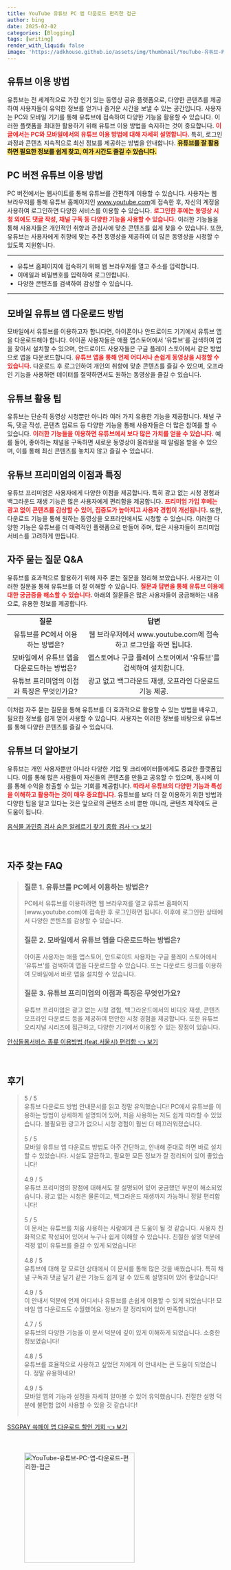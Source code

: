 ```yaml
---
title: YouTube 유튜브 PC 앱 다운로드 편리한 접근
author: bing
date: 2025-02-02
categories: [Blogging]
tags: [writing]
render_with_liquid: false
image: 'https://adkhouse.github.io/assets/img/thumbnail/YouTube-유튜브-PC-앱-다운로드-편리한-접근.webp'
---
```



<h2 id='유튜브_이용_방법'>유튜브 이용 방법</h2>

<p>유튜브는 전 세계적으로 가장 인기 있는 동영상 공유 플랫폼으로, 다양한 콘텐츠를 제공하여 사용자들이 유익한 정보를 얻거나 즐거운 시간을 보낼 수 있는 공간입니다. 사용자는 PC와 모바일 기기를 통해 유튜브에 접속하여 다양한 기능을 활용할 수 있습니다. 이러한 플랫폼을 최대한 활용하기 위해 유튜브 이용 방법을 숙지하는 것이 중요합니다. <b><span style="color: #ee2323;">이 글에서는 PC와 모바일에서의 유튜브 이용 방법에 대해 자세히 설명합니다.</span></b> 특히, 로그인 과정과 콘텐츠 지속적으로 최신 정보를 제공하는 방법을 안내합니다. <b><span style="background-color: #ffe066;">유튜브를 잘 활용하면 필요한 정보를 쉽게 찾고, 여가 시간도 즐길 수 있습니다.</span></b></p>

<h2 id='PC_버전_유튜브_이용_방법'>PC 버전 유튜브 이용 방법</h2>

<p>PC 버전에서는 웹사이트를 통해 유튜브를 간편하게 이용할 수 있습니다. 사용자는 웹 브라우저를 통해 유튜브 홈페이지인 <a href="https://www.youtube.com">www.youtube.com</a>에 접속한 후, 자신의 계정을 사용하여 로그인하면 다양한 서비스를 이용할 수 있습니다. <b><span style="color: #ee2323;">로그인한 후에는 동영상 시청 외에도 댓글 작성, 채널 구독 등 다양한 기능을 사용할 수 있습니다.</span></b> 이러한 기능들을 통해 사용자들은 개인적인 취향과 관심사에 맞춘 콘텐츠를 쉽게 찾을 수 있습니다. 또한, 유튜브는 사용자에게 취향에 맞는 추천 동영상을 제공하여 더 많은 동영상을 시청할 수 있도록 지원합니다.</p>

<hr />

<ul>
    <li>유튜브 홈페이지에 접속하기 위해 웹 브라우저를 열고 주소를 입력합니다.</li>
    <li>이메일과 비밀번호를 입력하여 로그인합니다.</li>
    <li>다양한 콘텐츠를 검색하여 감상할 수 있습니다.</li>
</ul>

<hr />

<h2 id='모바일_유튜브_앱_다운로드_방법'>모바일 유튜브 앱 다운로드 방법</h2>

<p>모바일에서 유튜브를 이용하고자 합니다면, 아이폰이나 안드로이드 기기에서 유튜브 앱을 다운로드해야 합니다. 아이폰 사용자들은 애플 앱스토어에서 '유튜브'를 검색하여 앱을 찾아서 설치할 수 있으며, 안드로이드 사용자들은 구글 플레이 스토어에서 같은 방법으로 앱을 다운로드합니다. <b><span style="color: #ee2323;">유튜브 앱을 통해 언제 어디서나 손쉽게 동영상을 시청할 수 있습니다.</span></b> 다운로드 후 로그인하여 개인의 취향에 맞춘 콘텐츠를 즐길 수 있으며, 오프라인 기능을 사용하면 데이터를 절약하면서도 원하는 동영상을 즐길 수 있습니다.</p>

<h2 id='유튜브_활용_팁'>유튜브 활용 팁</h2>

<p>유튜브는 단순히 동영상 시청뿐만 아니라 여러 가지 유용한 기능을 제공합니다. 채널 구독, 댓글 작성, 콘텐츠 업로드 등 다양한 기능을 통해 사용자들은 더 많은 참여를 할 수 있습니다. <b><span style="color: #ee2323;">이러한 기능들을 이용하면 유튜브에서 보다 많은 가치를 얻을 수 있습니다.</span></b> 예를 들어, 좋아하는 채널을 구독하면 새로운 동영상이 올라왔을 때 알림을 받을 수 있으며, 이를 통해 최신 콘텐츠를 놓치지 않고 즐길 수 있습니다.</p>

<h2 id='유튜브_프리미엄_이점_특징'>유튜브 프리미엄의 이점과 특징</h2>

<p>유튜브 프리미엄은 사용자에게 다양한 이점을 제공합니다. 특히 광고 없는 시청 경험과 백그라운드 재생 기능은 많은 사용자에게 편리함을 제공합니다. <b><span style="color: #ee2323;">프리미엄 가입 후에는 광고 없이 콘텐츠를 감상할 수 있어, 집중도가 높아지고 사용자 경험이 개선됩니다.</span></b> 또한, 다운로드 기능을 통해 원하는 동영상을 오프라인에서도 시청할 수 있습니다. 이러한 다양한 기능은 유튜브를 더 매력적인 플랫폼으로 만들어 주며, 많은 사용자들이 프리미엄 서비스를 고려하게 만듭니다.</p>

<h2 id='자주_묻는_질문_QNA'>자주 묻는 질문 Q&A</h2>

<p>유튜브를 효과적으로 활용하기 위해 자주 묻는 질문을 정리해 보았습니다. 사용자는 이러한 질문을 통해 유튜브를 더 잘 이해할 수 있습니다. <b><span style="color: #ee2323;">질문과 답변을 통해 유튜브 이용에 대한 궁금증을 해소할 수 있습니다.</span></b> 아래의 질문들은 많은 사용자들이 궁금해하는 내용으로, 유용한 정보를 제공합니다.</p>

<table>
    <tr>
        <td style="text-align: center; height: 17px;"><b>질문</b></td>
        <td style="text-align: center; height: 17px;"><b>답변</b></td>
    </tr>
    <tr>
        <td style="text-align: center; height: 17px;">유튜브를 PC에서 이용하는 방법은?</td>
        <td style="text-align: center; height: 17px;">웹 브라우저에서 www.youtube.com에 접속하고 로그인을 하면 됩니다.</td>
    </tr>
    <tr>
        <td style="text-align: center; height: 17px;">모바일에서 유튜브 앱을 다운로드하는 방법은?</td>
        <td style="text-align: center; height: 17px;">앱스토어나 구글 플레이 스토어에서 '유튜브'를 검색하여 설치합니다.</td>
    </tr>
    <tr>
        <td style="text-align: center; height: 17px;">유튜브 프리미엄의 이점과 특징은 무엇인가요?</td>
        <td style="text-align: center; height: 17px;">광고 없고 백그라운드 재생, 오프라인 다운로드 기능 제공.</td>
    </tr>
</table>

<p>이처럼 자주 묻는 질문을 통해 유튜브를 더 효과적으로 활용할 수 있는 방법을 배우고, 필요한 정보를 쉽게 얻어 사용할 수 있습니다. 사용자는 이러한 정보를 바탕으로 유튜브를 통해 다양한 콘텐츠를 즐길 수 있습니다.</p>

<h2 id='유튜브_더_알아보기'>유튜브 더 알아보기</h2>

<p>유튜브는 개인 사용자뿐만 아니라 다양한 기업 및 크리에이터들에게도 중요한 플랫폼입니다. 이를 통해 많은 사람들이 자신들의 콘텐츠를 만들고 공유할 수 있으며, 동시에 이를 통해 수익을 창출할 수 있는 기회를 제공합니다. <b><span style="color: #ee2323;">따라서 유튜브의 다양한 기능과 특성을 이해하고 활용하는 것이 매우 중요합니다.</span></b> 유튜브를 보다 더 잘 이용하기 위한 방법과 다양한 팁을 알고 있다는 것은 앞으로의 콘텐츠 소비 뿐만 아니라, 콘텐츠 제작에도 큰 도움이 됩니다.</p>


<p><a class="click-button" title="음식물 과민증 검사 숨은 알레르기 찾기 종합 검사" href="https://adkhouse.github.io/posts/%EC%9D%8C%EC%8B%9D%EB%AC%BC-%EA%B3%BC%EB%AF%BC%EC%A6%9D-%EA%B2%80%EC%82%AC-%EC%88%A8%EC%9D%80-%EC%95%8C%EB%A0%88%EB%A5%B4%EA%B8%B0-%EC%B0%BE%EA%B8%B0-%EC%A2%85%ED%95%A9-%EA%B2%80%EC%82%AC/" rel="dofollow">음식물 과민증 검사 숨은 알레르기 찾기 종합 검사 👈 보기</a></p><br>
<h2 id='자주_찾는_FAQ'>자주 찾는 FAQ</h2>
<div itemscope="" itemtype="https://schema.org/FAQPage"> 
<blockquote> 
<div itemscope="" itemprop="mainEntity" itemtype="https://schema.org/Question"> 
<h3 itemprop="name">질문 1. 유튜브를 PC에서 이용하는 방법은?</h3> 
<div itemscope="" itemprop="acceptedAnswer" itemtype="https://schema.org/Answer"> 
<span itemprop="text"> 
<p>PC에서 유튜브를 이용하려면 웹 브라우저를 열고 유튜브 홈페이지(www.youtube.com)에 접속한 후 로그인하면 됩니다. 이후에 로그인한 상태에서 다양한 콘텐츠를 감상할 수 있습니다.</p> 
</span> 
</div> 
</div> 

<div itemscope="" itemprop="mainEntity" itemtype="https://schema.org/Question"> 
<h3 itemprop="name">질문 2. 모바일에서 유튜브 앱을 다운로드하는 방법은?</h3> 
<div itemscope="" itemprop="acceptedAnswer" itemtype="https://schema.org/Answer"> 
<span itemprop="text"> 
<p>아이폰 사용자는 애플 앱스토어, 안드로이드 사용자는 구글 플레이 스토어에서 '유튜브'를 검색하여 앱을 다운로드할 수 있습니다. 또는 다운로드 링크를 이용하여 모바일에서 바로 앱을 설치할 수 있습니다.</p> 
</span> 
</div> 
</div> 

<div itemscope="" itemprop="mainEntity" itemtype="https://schema.org/Question"> 
<h3 itemprop="name">질문 3. 유튜브 프리미엄의 이점과 특징은 무엇인가요?</h3> 
<div itemscope="" itemprop="acceptedAnswer" itemtype="https://schema.org/Answer"> 
<span itemprop="text"> 
<p>유튜브 프리미엄은 광고 없는 시청 경험, 백그라운드에서의 비디오 재생, 콘텐츠 오프라인 다운로드 등을 제공하여 편안한 시청 경험을 제공합니다. 또한 유튜브 오리지널 시리즈에 접근하고, 다양한 기기에서 이용할 수 있는 장점이 있습니다.</p> 
</span> 
</div> 
</div> 
</blockquote> 
</div>
<p><a class="click-button" title="안심돌봄서비스 종류 이용방법 (feat.서울시) 편리함" href="https://adkhouse.github.io/posts/%EC%95%88%EC%8B%AC%EB%8F%8C%EB%B4%84%EC%84%9C%EB%B9%84%EC%8A%A4-%EC%A2%85%EB%A5%98-%EC%9D%B4%EC%9A%A9%EB%B0%A9%EB%B2%95-(feat.%EC%84%9C%EC%9A%B8%EC%8B%9C)-%ED%8E%B8%EB%A6%AC%ED%95%A8/" rel="dofollow">안심돌봄서비스 종류 이용방법 (feat.서울시) 편리함 👈 보기</a></p><br>
<h2 id='후기'>후기</h2>
<div itemscope itemtype="https://schema.org/Product">
  <blockquote>
  <div itemprop="review" itemscope itemtype="https://schema.org/Review">
      <div itemprop="reviewRating" itemscope itemtype="https://schema.org/Rating"> <span itemprop="ratingValue">5</span> / <span itemprop="bestRating">5</span> </div>
      <span itemprop="reviewBody">유튜브 다운로드 방법 안내문서를 읽고 정말 유익했습니다! PC에서 유튜브를 이용하는 방법이 상세하게 설명되어 있어, 처음 사용하는 저도 쉽게 따라할 수 있었습니다. 불필요한 광고가 없으니 시청 경험이 훨씬 더 매끄러워졌습니다.</span>
  </div>
  <br>
  <div itemprop="review" itemscope itemtype="https://schema.org/Review">
      <div itemprop="reviewRating" itemscope itemtype="https://schema.org/Rating"> <span itemprop="ratingValue">5</span> / <span itemprop="bestRating">5</span> </div>
      <span itemprop="reviewBody">모바일 유튜브 앱 다운로드 방법도 아주 간단하고, 안내해 준대로 하면 바로 설치할 수 있었습니다. 시설도 깔끔하고, 필요한 모든 정보가 잘 정리되어 있어 좋았습니다!</span>
  </div>
  <br>
  <div itemprop="review" itemscope itemtype="https://schema.org/Review">
      <div itemprop="reviewRating" itemscope itemtype="https://schema.org/Rating"> <span itemprop="ratingValue">4.9</span> / <span itemprop="bestRating">5</span> </div>
      <span itemprop="reviewBody">유튜브 프리미엄의 장점에 대해서도 잘 설명되어 있어 궁금했던 부분이 해소되었습니다. 광고 없는 시청은 물론이고, 백그라운드 재생까지 가능하니 정말 편리합니다!</span>
  </div>
  <br>
  <div itemprop="review" itemscope itemtype="https://schema.org/Review">
      <div itemprop="reviewRating" itemscope itemtype="https://schema.org/Rating"> <span itemprop="ratingValue">5</span> / <span itemprop="bestRating">5</span> </div>
      <span itemprop="reviewBody">이 문서는 유튜브를 처음 사용하는 사람에게 큰 도움이 될 것 같습니다. 사용자 친화적으로 작성되어 있어서 누구나 쉽게 이해할 수 있습니다. 친절한 설명 덕분에 걱정 없이 유튜브를 즐길 수 있게 되었습니다!</span>
  </div>
  <br>
  <div itemprop="review" itemscope itemtype="https://schema.org/Review">
      <div itemprop="reviewRating" itemscope itemtype="https://schema.org/Rating"> <span itemprop="ratingValue">4.8</span> / <span itemprop="bestRating">5</span> </div>
      <span itemprop="reviewBody">유튜브에 대해 잘 모르던 상태에서 이 문서를 통해 많은 것을 배웠습니다. 특히 채널 구독과 댓글 달기 같은 기능도 쉽게 알 수 있도록 설명되어 있어 좋았습니다!</span>
  </div>
  <br>
  <div itemprop="review" itemscope itemtype="https://schema.org/Review">
      <div itemprop="reviewRating" itemscope itemtype="https://schema.org/Rating"> <span itemprop="ratingValue">4.9</span> / <span itemprop="bestRating">5</span> </div>
      <span itemprop="reviewBody">이 안내서 덕분에 언제 어디서나 유튜브를 손쉽게 이용할 수 있게 되었습니다! 모바일 앱 다운로드도 수월했어요. 정보가 잘 정리되어 있어 만족합니다!</span>
  </div>
  <br>
  <div itemprop="review" itemscope itemtype="https://schema.org/Review">
      <div itemprop="reviewRating" itemscope itemtype="https://schema.org/Rating"> <span itemprop="ratingValue">4.7</span> / <span itemprop="bestRating">5</span> </div>
      <span itemprop="reviewBody">유튜브의 다양한 기능을 이 문서 덕분에 깊이 있게 이해하게 되었습니다. 소중한 정보였습니다!</span>
  </div>
  <br>
  <div itemprop="review" itemscope itemtype="https://schema.org/Review">
      <div itemprop="reviewRating" itemscope itemtype="https://schema.org/Rating"> <span itemprop="ratingValue">4.8</span> / <span itemprop="bestRating">5</span> </div>
      <span itemprop="reviewBody">유튜브를 효율적으로 사용하고 싶었던 저에게 이 안내서는 큰 도움이 되었습니다. 정말 유용하네요!</span>
  </div>
  <br>
  <div itemprop="review" itemscope itemtype="https://schema.org/Review">
      <div itemprop="reviewRating" itemscope itemtype="https://schema.org/Rating"> <span itemprop="ratingValue">4.9</span> / <span itemprop="bestRating">5</span> </div>
      <span itemprop="reviewBody">모바일 앱의 기능과 설정을 자세히 알아볼 수 있어 유익했습니다. 친절한 설명 덕분에 불편함 없이 사용할 수 있을 것 같습니다!</span>
  </div>
  <br>
  </blockquote>
</div>
<p><a class="click-button" title="SSGPAY 쓱페이 앱 다운로드 할인 기회" href="https://adkhouse.github.io/posts/SSGPAY-%EC%93%B1%ED%8E%98%EC%9D%B4-%EC%95%B1-%EB%8B%A4%EC%9A%B4%EB%A1%9C%EB%93%9C-%ED%95%A0%EC%9D%B8-%EA%B8%B0%ED%9A%8C/" rel="dofollow">SSGPAY 쓱페이 앱 다운로드 할인 기회 👈 보기</a></p><br>
<figure class="image"><img src="https://adkhouse.github.io/assets/img/thumbnail/YouTube-유튜브-PC-앱-다운로드-편리한-접근.webp" alt="YouTube-유튜브-PC-앱-다운로드-편리한-접근" width="256" height="256"></figure>